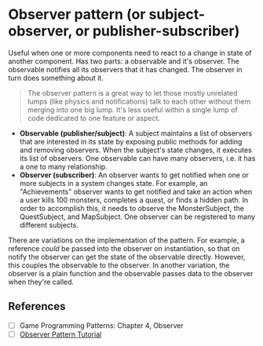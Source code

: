 # Observer pattern (or subject-observer, or publisher-subscriber)

Useful when one or more components need to react to a change in state of another component.
Has two parts: a observable and it's observer. The observable notifies all its observers that it has changed. The observer in turn does something about it.

> The observer pattern is a great way to let those mostly unrelated lumps (like physics and notifications) talk to each other without them merging into one big lump. It's less useful within a single lump of code dedicated to one feature or aspect.

- **Observable (publisher/subject)**: A subject maintains a list of observers that are interested in its state by exposing public methods for adding and removing observers. When the subject's state changes, it executes its list of observers. One observable can have many observers, i.e. it has a one to many relationship.
- **Observer (subscriber)**: An observer wants to get notified when one or more subjects in a system changes state. For example, an "Achievements" observer wants to get notified and take an action when a user kills 100 monsters, completes a quest, or finds a hidden path. In order to accomplish this, it needs to observe the MonsterSubject, the QuestSubject, and MapSubject. One observer can be registered to many different subjects.

There are variations on the implementation of the pattern. For example, a reference _could_ be passed into the observer on instantiation, so that on notify the observer can get the state of the observable directly. However, this couples the observable to the observer. In another variation, the observer is a plain function and the observable passes data to the observer when they're called.

## References

- [ ] Game Programming Patterns: Chapter 4, Observer
- [ ] [Observer Pattern Tutorial](https://www.youtube.com/watch?v=cR8P1HZAyP8)
